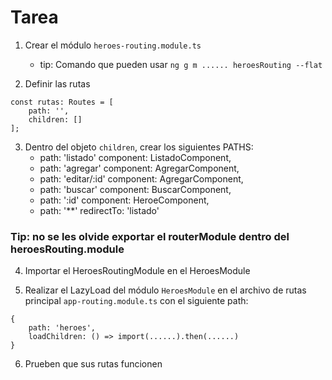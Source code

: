 # Tarea

1. Crear el módulo ```heroes-routing.module.ts```
    * tip: Comando que pueden usar
        ```ng g m ...... heroesRouting --flat ```

2. Definir las rutas
```
const rutas: Routes = [
    path: '',
    children: []
];
```

3. Dentro del objeto ```children```, crear los siguientes PATHS:
    * path: 'listado' component: ListadoComponent,
    * path: 'agregar' component: AgregarComponent,
    * path: 'editar/:id' component: AgregarComponent,
    * path: 'buscar' component: BuscarComponent,
    * path: ':id' component: HeroeComponent,
    * path: '**' redirectTo: 'listado'

### Tip: no se les olvide exportar el routerModule dentro del heroesRouting.module

4. Importar el HeroesRoutingModule en el HeroesModule

5. Realizar el LazyLoad del módulo ```HeroesModule``` en el archivo de rutas principal ```app-routing.module.ts``` con el siguiente path:

```
{
    path: 'heroes',
    loadChildren: () => import(......).then(......)
}
```

6. Prueben que sus rutas funcionen
